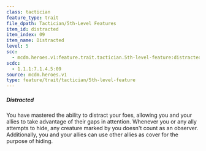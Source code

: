 ```yaml
---
class: tactician
feature_type: trait
file_dpath: Tactician/5th-Level Features
item_id: distracted
item_index: 09
item_name: Distracted
level: 5
scc:
  - mcdm.heroes.v1:feature.trait.tactician.5th-level-feature:distracted
scdc:
  - 1.1.1:7.1.4.5:09
source: mcdm.heroes.v1
type: feature/trait/tactician/5th-level-feature
---
```


##### Distracted

You have mastered the ability to distract your foes, allowing you and your allies to take advantage of their gaps in attention. Whenever you or any ally attempts to hide, any creature marked by you doesn't count as an observer. Additionally, you and your allies can use other allies as cover for the purpose of hiding.
